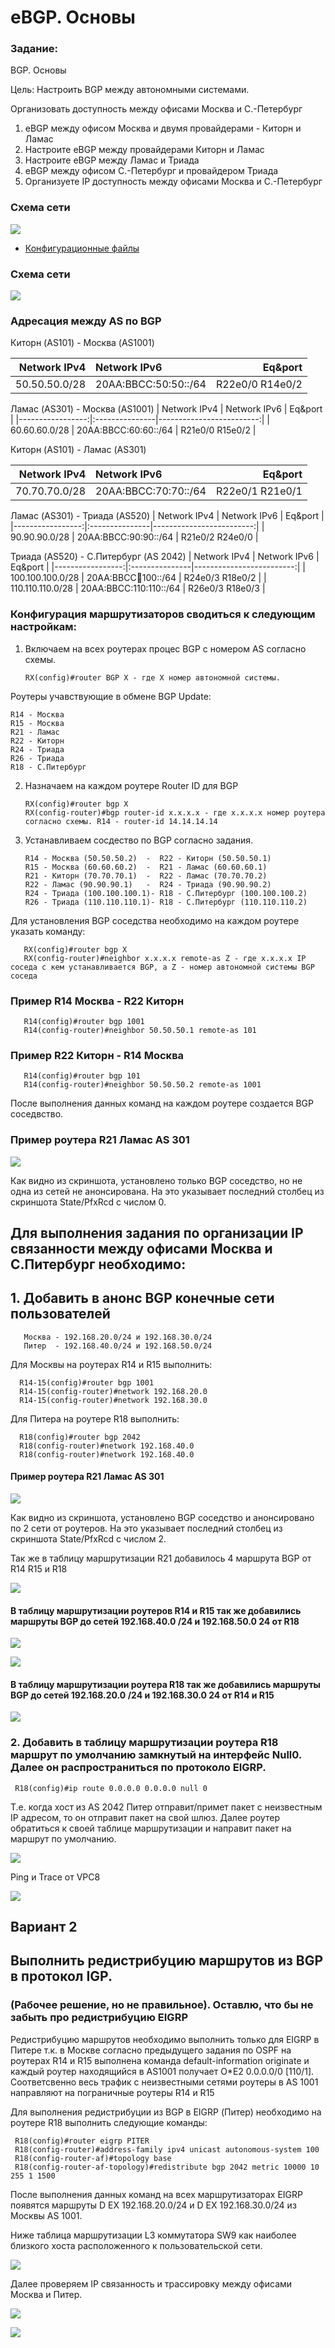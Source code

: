 #  eBGP. Основы

###  Задание:

BGP. Основы

Цель: Настроить BGP между автономными системами.

Организовать доступность между офисами Москва и С.-Петербург

1. eBGP между офисом Москва и двумя провайдерами - Киторн и Ламас
2. Настроите eBGP между провайдерами Киторн и Ламас
3. Настроите eBGP между Ламас и Триада
4. eBGP между офисом С.-Петербург и провайдером Триада
5. Организуете IP доступность между офисами Москва и С.-Петербург

### Схема сети

![](Schema.png)


- [Конфигурационные файлы](config/)

### Схема сети

![](Schema1.png)


### Адресация между AS по BGP

Киторн (AS101) - Москва (AS1001)

| Network IPv4     | Network IPv6    |  Eq&port          |
|-----------------:|:---------------|-------------------------:|
| 50.50.50.0/28    | 20AA:BBCC:50:50::/64   | R22e0/0  R14e0/2 |

Ламас (AS301) - Москва (AS1001)
| Network IPv4     | Network IPv6    |  Eq&port          |
|-----------------:|:---------------|-------------------------:|
| 60.60.60.0/28    | 20AA:BBCC:60:60::/64   | R21e0/0  R15e0/2 |

Киторн (AS101) - Ламас (AS301)

| Network IPv4     | Network IPv6    |  Eq&port          |
|-----------------:|:---------------|-------------------------:|
| 70.70.70.0/28    | 20AA:BBCC:70:70::/64   | R22e0/1  R21e0/1 |

Ламас (AS301) - Триада (AS520)
| Network IPv4     | Network IPv6    |  Eq&port          |
|-----------------:|:---------------|-------------------------:|
| 90.90.90.0/28    | 20AA:BBCC:90:90::/64   | R21e0/2  R24e0/0 |

Триада (AS520) - С.Питербург (AS 2042)
| Network IPv4     | Network IPv6    |  Eq&port          |
|-----------------:|:---------------|-------------------------:|
| 100.100.100.0/28    | 20AA:BBCC:100:100::/64   | R24e0/3  R18e0/2 |
| 110.110.110.0/28    | 20AA:BBCC:110:110::/64   | R26e0/3  R18e0/3 |








### Конфигурация маршрутизаторов сводиться к следующим настройкам:

1. Включаем на всех роутерах процес BGP с номером AS согласно схемы. 
          
       RX(config)#router BGP X - где X номер автономной системы. 
       
 Роутеры учавствующие в обмене BGP Update:
 
    R14 - Москва 
    R15 - Москва
    R21 - Ламас 
    R22 - Киторн
    R24 - Триада 
    R26 - Триада 
    R18 - С.Питербург
 
2. Назначаем на каждом роутере Router ID для BGP

       RX(config)#router bgp X
       RX(config-router)#bgp router-id x.x.x.x - где x.x.x.x номер роутера согласно схемы. R14 - router-id 14.14.14.14
     
     
3. Устанавливаем сосдество по BGP согласно задания.

       R14 - Москва (50.50.50.2)  -  R22 - Киторн (50.50.50.1)
       R15 - Москва (60.60.60.2)  -  R21 - Ламас (60.60.60.1)
       R21 - Киторн (70.70.70.1)  -  R22 - Ламас (70.70.70.2)
       R22 - Ламас (90.90.90.1)   -  R24 - Триада (90.90.90.2)
       R24 - Триада (100.100.100.1)- R18 - С.Питербург (100.100.100.2)
       R26 - Триада (110.110.110.1)- R18 - С.Питербург (110.110.110.2)
       
  Для установления BGP соседства необходимо на каждом роутере указать команду:
  
       RX(config)#router bgp X
       RX(config-router)#neighbor x.x.x.x remote-as Z - где x.x.x.x IP соседа с кем устанавливается BGP, а Z - номер автономной системы BGP соседа
       
### Пример R14 Москва - R22 Киторн
  
       R14(config)#router bgp 1001
       R14(config-router)#neighbor 50.50.50.1 remote-as 101
       
### Пример R22 Киторн - R14 Москва
  
       R14(config)#router bgp 101
       R14(config-router)#neighbor 50.50.50.2 remote-as 1001       
       
  После выполнения данных команд на каждом роутере создается BGP соседвство.
  
### Пример роутера R21 Ламас AS 301

![](bgp_0_ad.png)

Как видно из скриншота, установлено только BGP соседство, но не одна из сетей не анонсирована. На это указывает последний столбец из скриншота State/PfxRcd с числом 0.


## Для выполнения задания по организации IP связанности между офисами Москва и С.Питербург необходимо:

## 1. Добавить в анонс BGP конечные сети пользователей

       Москва - 192.168.20.0/24 и 192.168.30.0/24
       Питер  - 192.168.40.0/24 и 192.168.50.0/24
       
 Для Москвы на роутерах R14 и R15 выполнить:
    
      R14-15(config)#router bgp 1001
      R14-15(config-router)#network 192.168.20.0   
      R14-15(config-router)#network 192.168.30.0
      
  Для Питера на роутере R18 выполнить:
      
      R18(config)#router bgp 2042
      R18(config-router)#network 192.168.40.0
      R18(config-router)#network 192.168.40.0
      
  #### Пример роутера R21 Ламас AS 301    
      
  ![](bgp_2_ad.png)  
  
  Как видно из скриншота, установлено BGP соседство и анонсировано по 2 сети от роутеров. На это указывает последний столбец из скриншота State/PfxRcd с числом 2.
  
  Так же в таблицу маршрутизации R21 добавилось 4 маршрута BGP от R14 R15 и R18
  
  ![](bgp_r21.png)
  
  #### В таблицу маршрутизации роутеров R14 и R15 так же добавились маршруты BGP до сетей 192.168.40.0 /24 и 192.168.50.0 24 от R18
  
  ![](bgp_r14.png)
  
  ![](bgp_r15.png)
  
  
  #### В таблицу маршрутизации роутера R18 так же добавились маршруты BGP до сетей 192.168.20.0 /24 и 192.168.30.0 24 от R14 и R15
  
  ![](bgp_r18.png)
  
  
### 2. Добавить в таблицу маршрутизации роутера R18 маршрут по умолчанию замкнутый на интерфейс Null0. Далее он распространиться по протоколо EIGRP.

     R18(config)#ip route 0.0.0.0 0.0.0.0 null 0 
     
Т.е. когда хост из AS 2042 Питер отправит/примет пакет с неизвестным IP адресом, то он отправит пакет на свой шлюз. Далее роутер обратиться к своей таблице маршрутизации и направит пакет на маршрут по умолчанию.


![](sw9.png)

Ping и Trace от VPC8

![](VPC8.png)





##  Вариант 2
## Выполнить редистрибуцию маршрутов из BGP в протокол IGP. 
### (Рабочее решение, но не правильное). Оставлю, что бы не забыть про редистрибуцию EIGRP

Редистрибуцию маршрутов необходимо выполнить только для EIGRP в Питере т.к. в Москве согласно предыдущего задания по OSPF на роутерах R14 и R15 выполнена команда default-information originate и каждый роутер находящийся в AS1001 получает O*E2  0.0.0.0/0 [110/1]. Соответсвенно весь трафик с неизвестными сетями роутеры в AS 1001 направляют на пограничные роутеры R14 и R15

Для выполнения редистрибуции из BGP в EIGRP (Питер) необходимо на роутере R18 выполнить следующие команды:

     R18(config)#router eigrp PITER
     R18(config-router)#address-family ipv4 unicast autonomous-system 100
     R18(config-router-af)#topology base
     R18(config-router-af-topology)#redistribute bgp 2042 metric 10000 10 255 1 1500
     
После выполнения данных команд на всех маршрутизаторах EIGRP появятся маршруты D EX  192.168.20.0/24 и D EX  192.168.30.0/24 из Москвы AS 1001.

Ниже таблица маршрутизации L3 коммутатора SW9 как наиболее близкого хоста расположенного к пользовательской сети.

![](eigrp_sw9.png)

Далее проверяем IP связанность и трассировку между офисами Москва и Питер.

![](ping.png)

![](trace.png)
     



